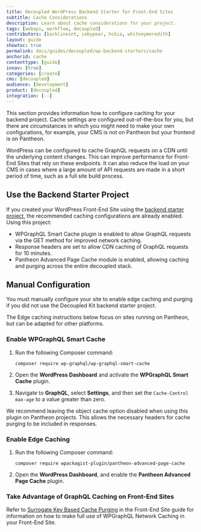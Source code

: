 ```yaml
---
title: Decoupled WordPress Backend Starter for Front-End Sites
subtitle: Cache Considerations
description: Learn about cache considerations for your project.
tags: [webops, workflow, decoupled]
contributors: [backlineint, cobypear, hckia, whitneymeredith]
layout: guide
showtoc: true
permalink: docs/guides/decoupled/wp-backend-starters/cache
anchorid: cache
contenttype: [guide]
innav: [true]
categories: [create]
cms: [decoupled]
audience: [development]
product: [decoupled]
integration: [--]
---
```


This section provides information how to configure caching for your backend project. Cache settings are configured out-of-the-box for you, but there are circumstances in which you might need to make your own configurations, for example, your CMS is not on Pantheon but your frontend is on Pantheon.

WordPress can be configured to cache GraphQL requests on a CDN until the underlying content changes. This can improve performance for Front-End Sites that rely on these endpoints. It can also reduce the load on your CMS in cases where a large amount of API requests are made in a short period of time, such as a full site build process.

## Use the Backend Starter Project

If you created your WordPress Front-End Site using the [backend starter project](/guides/decoupled/wp-backend-starters/create), the recommended caching configurations are already enabled. Using this project:

- WPGraphQL Smart Cache plugin is enabled to allow GraphQL requests via the GET method for improved network caching.
- Response headers are set to allow CDN caching of GraphQL requests for 10
  minutes.
- Pantheon Advanced Page Cache module is enabled, allowing caching and purging across the entire decoupled stack.

## Manual Configuration

You must manually configure your site to enable edge caching and purging if you did not use the Decoupled Kit backend starter project.

The Edge caching instructions below focus on sites running on Pantheon, but can be adapted for other platforms.

### Enable WPGraphQL Smart Cache

1. Run the following Composer command:

    ```bash{promptUser: user}
    composer require wp-graphql/wp-graphql-smart-cache
    ```

1. Open the **WordPress Dashboard** and activate the **WPGraphQL Smart Cache** plugin.

1. Navigate to **GraphQL**, select **Settings**, and then set the
  `Cache-Control max-age` to a value greater than zero.

<Alert title="Note"  type="info" >

We recommend leaving the object cache option disabled when using this plugin on Pantheon projects. This allows the necessary headers for cache purging to be included in responses.

</Alert>

### Enable Edge Caching

1. Run the following Composer command:

    ```bash{promptUser: user}
    composer require wpackagist-plugin/pantheon-advanced-page-cache
    ```

1. Open the **WordPress Dashboard**, and enable the **Pantheon Advanced Page Cache** plugin.

### Take Advantage of GraphQL Caching on Front-End Sites

Refer to [Surrogate Key Based Cache Purging](/guides/decoupled/wp-nextjs-frontend-starters/cache#cache-purge) in the Front-End Site guide for information on how to make full use of WPGraphQL Network Caching in your Front-End Site.